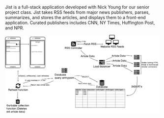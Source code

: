 
Jist is a full-stack application developed with Nick Young for our senior project class. Jist takes RSS feeds from major news publishers, parses, summarizes, and stores the articles, and displays them to a front-end application. Curated publishers includes CNN, NY Times, Huffington Post, and NPR.

<img class="d-block img-fluid" src="/static/images/jist/jist_diagram.png">
